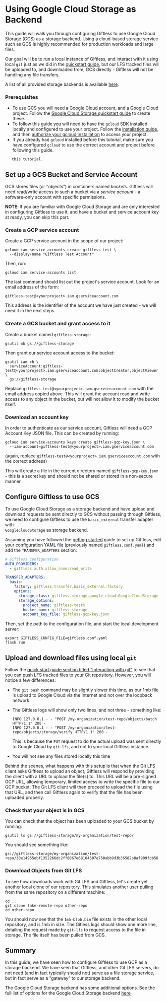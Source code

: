 Using Google Cloud Storage as Backend
=====================================
This guide will walk you through configuring Giftless to use Google Cloud Storage (GCS) as a storage backend. Using a 
cloud-based storage service such as GCS is highly recommended for production workloads and large files. 

Our goal will be to run a local instance of Giftless, and interact with it using local `git` just as we did in the
[quickstart guide](quickstart.md), but our LFS tracked files will be uploaded to, and downloaded from, GCS directly - 
Giftless will not be handling any file transfers.

A list of all provided storage backends is available [here](storage-backends.md). 

### Prerequisites

* To use GCS you will need a Google Cloud account, and a Google Cloud project.
Follow the [Google Cloud Storage quickstart guide](https://cloud.google.com/storage/docs/quickstart-console) to create
these.
* To follow this guide you will need to have the `gcloud` SDK installed locally and configured to use your project. 
Follow the [installation guide](https://cloud.google.com/sdk/docs/install), and then [authorize your gcloud 
  installation](https://cloud.google.com/sdk/docs/authorizing) to access your project.
* If you already had `gcloud` installed before this tutorial, make sure you have configured `gcloud` to 
use the correct account and project before following this guide. 

```important:: Using Google Cloud may incur some charges. It is recommended to remove any resources created during
   this tutorial.
``` 

## Set up a GCS Bucket and Service Account
GCS stores files (or "objects") in containers named *buckets*. Giftless will need read/write access to such a bucket via
a *service account* - a software-only account with specific permissions. 

**NOTE**: If you are familiar with Google Cloud Storage and are only interested in configuring Giftless to use it, and
have a bucket and service account key at ready, you can skip this part. 

### Create a GCP service account
Create a GCP service account in the scope of our project:

```shell
gcloud iam service-accounts create giftless-test \
  --display-name "Giftless Test Account"
```
Then, run:
```shell
gcloud iam service-accounts list 
```

The last command should list out the project's service account. Look for an email address 
of the form:

    giftless-test@<yourproject>.iam.gserviceaccount.com 

This address is the identifier of the account we have just created - we will need it in the next steps. 

### Create a GCS bucket and grant access to it
Create a bucket named `giftless-storage`:

```shell
gsutil mb gs://giftless-storage 
```

Then grant our service account access to the bucket:

```shell
gsutil iam ch \
  serviceAccount:giftless-test@<yourproject>.iam.gserviceaccount.com:objectCreator,objectViewer \
  gs://giftless-storage
```

Replace `giftless-test@<yourproject>.iam.gserviceaccount.com` with the email address copied above. This will grant 
the account read and write access to any object in the bucket, but will not allow it to modify the bucket itself. 

### Download an account key
In order to authenticate as our service account, Giftless will need a GCP Account Key JSON file. This can be created
by running:

```shell
gcloud iam service-accounts keys create giftless-gcp-key.json \
  --iam-account=giftless-test@<yourproject>.iam.gserviceaccount.com
```

(again, replace `giftless-test@<yourproject>.iam.gserviceaccount.com` with the correct address)

This will create a file in the current directory named `giftless-gcp-key.json` - this is a secret key and should not be
shared or stored in a non-secure manner.  

## Configure Giftless to use GCS

To use Google Cloud Storage as a storage backend and have upload and download requests be sent directly to GCS without
passing through Giftless, we need to configure Giftless to use the `basic_external` transfer adapter with  
`GoogleCloudStorage` as storage backend.

Assuming you have followed the [getting started](quickstart.md) guide to set up Giftless, edit your configuration 
YAML file (previously named `giftless.conf.yaml`) and add the `TRANSFER_ADAPTERS` section:

```yaml
# Giftless configuration
AUTH_PROVIDERS:
  - giftless.auth.allow_anon:read_write

TRANSFER_ADAPTERS:
  basic:
    factory: giftless.transfer.basic_external:factory
    options:
      storage_class: giftless.storage.google_cloud:GoogleCloudStorage
      storage_options:
        project_name: giftless-tests
        bucket_name: giftless-storage
        account_key_file: giftless-gcp-key.json
```
Then, set the path to the configuration file, and start the local development server:

```shell
export GIFTLESS_CONFIG_FILE=giftless.conf.yaml
flask run
```

## Upload and download files using local `git`

Follow the [quick start guide section titled "Interacting with git"](<quickstart:Interacting with Git>)
to see that you can push LFS tracked files to your Git repository. However, you will notice a few differences: 

* The `git push` command may be slightly slower this time, as our 1mb file is upload to Google Cloud via the Internet 
  and not over the loopback network.
* The Giftless logs will show only two lines, and not three - something like:
    
      INFO 127.0.0.1 - - "POST /my-organization/test-repo/objects/batch HTTP/1.1" 200 -
      INFO 127.0.0.1 - - "POST /my-organization/test-repo/objects/storage/verify HTTP/1.1" 200 -
  
  This is because the `PUT` request to do the actual upload was sent directly to Google Cloud by `git-lfs`, and not to
  your local Giftless instance. 
* You will not see any files stored locally this time

Behind the scenes, what happens with this setup is that when the Git LFS client asks Giftless to upload an object, 
Giftless will respond by providing the client with a URL to upload the file(s) to. This URL will be a pre-signed GCP 
URL, allowing temporary, limited access to write the specific file to our GCP bucket. The Git LFS client will then 
proceed to upload the file using that URL, and then call Giftless again to verify that the file has been uploaded 
properly. 

### Check that your object is in GCS
You can check that the object has been uploaded to your GCS bucket by running: 

```shell
gsutil ls gs://giftless-storage/my-organization/test-repo/
```
You should see something like:
```shell
gs://giftless-storage/my-organization/test-repo/30e14955ebf1352266dc2ff8067e68104607e750abb9d3b36582b8af909fcb58
```

### Download Objects from Git LFS
To see how downloads work with Git LFS and Giftless, let's create yet another local clone of our repository. This 
simulates another user pulling from the same repository on a different machine:

```shell
cd ..
git clone fake-remote-repo other-repo
cd other-repo
```

You should now see that the `1mb-blob.bin` file exists in the other local repository, and is 1mb in size. The Gitless
logs should show one more line, detailing the request made by `git-lfs` to request access to the file in storage. The
file itself has been pulled from GCS. 

## Summary
In this guide, we have seen how to configure Giftless to use GCP as a storage backend. We have seen that Giftless, and
other Git LFS servers, do not need (and in fact typically should not) serve as a file storage service, but in fact 
serve as a "gateway" to our storage backend. 

The Google Cloud Storage backend has some additional options. See the full list of options for the Google Cloud 
Storage backend [here](storage-backends.html#google-cloud-storage)
